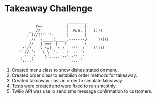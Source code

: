 Takeaway Challenge
==================
```
                            _________
              r==           |       |
           _  //            |  M.A. |   ))))
          |_)//(''''':      |       |
            //  \_____:_____.-------D     )))))
           //   | ===  |   /        \
       .:'//.   \ \=|   \ /  .:'':./    )))))
      :' // ':   \ \ ''..'--:'-.. ':
      '. '' .'    \:.....:--'.-'' .'
       ':..:'                ':..:'

 ```

1. Created menu class to show dishes stated on menu.
2. Created order class to establish order methods for takeaway.
3. Created takeaway class in order to simulate takeaway.
4. Tests were created and were fixed to run smoothly.
5. Twilio API was use to send sms message confirmation to customers.
